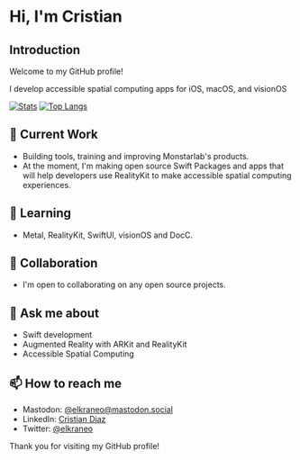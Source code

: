 # Hi, I'm Cristian

## Introduction

Welcome to my GitHub profile!

I develop accessible spatial computing apps for iOS, macOS, and visionOS

[![Stats](https://github-readme-stats-rho-azure-30.vercel.app/api?username=elkraneo&show_icons=true)](https://github.com/anuraghazra/github-readme-stats)
[![Top Langs](https://github-readme-stats-rho-azure-30.vercel.app/api/top-langs/?username=elkraneo&layout=pie&hide=html,javascript,css,scss)](https://github.com/anuraghazra/github-readme-stats)

## 🔭 Current Work

- Building tools, training and improving Monstarlab's products.
- At the moment, I'm making open source Swift Packages and apps that will help developers use RealityKit to make accessible spatial computing experiences.

## 🌱 Learning

- Metal, RealityKit, SwiftUI, visionOS and DocC.

## 👯 Collaboration

- I'm open to collaborating on any open source projects.

## 💬 Ask me about

- Swift development
- Augmented Reality with ARKit and RealityKit
- Accessible Spatial Computing

## 📫 How to reach me

- Mastodon: [@elkraneo@mastodon.social](https://mastodon.social/@elkraneo)
- LinkedIn: [Cristian Diaz](https://www.linkedin.com/in/elkraneo/)
- Twitter: [@elkraneo](https://twitter.com/elkraneo)

Thank you for visiting my GitHub profile!
